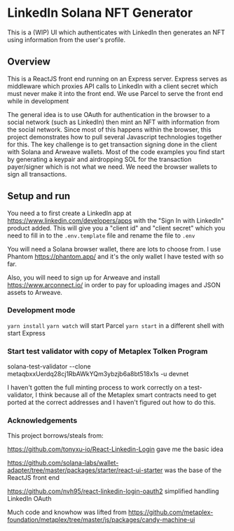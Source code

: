# LinkedIn Solana NFT Generator

This is a (WIP) UI which authenticates with LinkedIn then generates an NFT using information from the user's profile.

## Overview

This is a ReactJS front end running on an Express server. Express serves as middleware which proxies API calls to LinkedIn with a client secret which must never make it into the front end. We use Parcel to serve the front end while in development

The general idea is to use OAuth for authentication in the browser to a social network (such as LinkedIn) then mint an NFT with information from the social network. Since most of this happens within the browser, this project demonstrates how to pull several Javascript technologies together for this. The key challenge is to get transaction signing done in the client with Solana and Arweave wallets. Most of the code examples you find start by generating a keypair and airdropping SOL for the transaction payer/signer which is not what we need. We need the browser wallets to sign all transactions.

## Setup and run

You need a to first create a LinkedIn app at https://www.linkedin.com/developers/apps with the "Sign In with LinkedIn" product added. This will give you a "client id" and "client secret" which you need to fill in to the `.env.template` file and rename the file to `.env`

You will need a Solana browser wallet, there are lots to choose from. I use Phantom https://phantom.app/ and it's the only wallet I have tested with so far.

Also, you will need to sign up for Arweave and install https://www.arconnect.io/ in order to pay for uploading images and JSON assets to Arweave.

### Development mode

`yarn install`
`yarn watch` will start Parcel
`yarn start` in a different shell with start Express

### Start test validator with copy of Metaplex Tolken Program

solana-test-validator --clone metaqbxxUerdq28cj1RbAWkYQm3ybzjb6a8bt518x1s -u devnet

I haven't gotten the full minting process to work correctly on a test-validator, I think because all of the Metaplex smart contracts need to get ported at the correct addresses and I haven't figured out how to do this.

### Acknowledgements

This project borrows/steals from:

https://github.com/tonyxu-io/React-Linkedin-Login gave me the basic idea

https://github.com/solana-labs/wallet-adapter/tree/master/packages/starter/react-ui-starter was the base of the ReactJS front end

https://github.com/nvh95/react-linkedin-login-oauth2 simplified handling LinkedIn OAuth

Much code and knowhow was lifted from https://github.com/metaplex-foundation/metaplex/tree/master/js/packages/candy-machine-ui